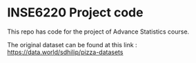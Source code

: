 # INSE6220 Project code 
This repo has code for the project of Advance Statistics course. 

The original dataset can be found at this link : https://data.world/sdhilip/pizza-datasets
